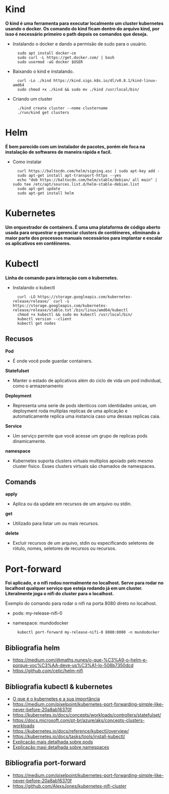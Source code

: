 # Kind

__O kind é uma ferramenta para executar localmente um cluster kubernetes usando o docker. Os comando do kind ficam dentro do arquivo kind, por isso é necessário primeiro o path depois os comandos que deseja.__

- Instalando o docker e dando a permisão de sudo para o usuário.
        
        sudo apt install docker-ce
        sudo curl -L https://get.docker.com/ | bash
        sudo usermod -aG docker $USER

- Baixando o kind e instalando.

        curl -Lo ./kind https://kind.sigs.k8s.io/dl/v0.8.1/kind-linux-amd64
        sudo chmod +x ./kind && sudo mv ./kind /usr/local/bin/

- Criando um cluster

        ./kind create cluster --nome clustername
        ./run/kind get clusters


# Helm

__É bem parecido com um instalador de pacotes, porém ele foca na instalação de softwares de maneira rápida e facil.__

- Como instalar

        curl https://baltocdn.com/helm/signing.asc | sudo apt-key add -
        sudo apt-get install apt-transport-https --yes
        echo "deb https://baltocdn.com/helm/stable/debian/ all main" | sudo tee /etc/apt/sources.list.d/helm-stable-debian.list
        sudo apt-get update
        sudo apt-get install helm
        

# Kubernetes

__Um orquestrador de containers. É uma uma plataforma de código aberto usada para orquestrar e gerenciar clusters de contêineres, eliminando a maior parte dos processos manuais necessários para implantar e escalar os aplicativos em contêineres.__

# Kubectl

__Linha de comando para interação com o kubernetes.__

- Instalando o kubectl

        curl -LO https://storage.googleapis.com/kubernetes-release/release/` curl -s https://storage.googleapis.com/kubernetes-release/release/stable.txt`/bin/linux/amd64/kubectl
        chmod +x kubectl && sudo mv kubectl /usr/local/bin/
        kubectl version --client
        kubectl get nodes


## Recusos
__Pod__
- É onde você pode guardar containers.


__Statefulset__
- Manter o estado de aplicativos além do ciclo de vida um pod individual, como o armazenamento

__Deployment__
- Representa uma serie de pods identicos com identidades unicas, um deployment roda multiplas replicas de uma aplicação e automaticamente replica uma instancia caso uma dessas replicas caia.

__Service__
- Um serviço permite que você acesse um grupo de replicas pods dinamicamente.

__namespace__
- Kubernetes suporta clusters virtuais multiplos apoiado pelo mesmo cluster fisico. Esses clusters virtuais são chamados de namespaces.

## Comands

__apply__
- Aplica ou da update em recursos de um arquivo ou stdin.

__get__
- Utilizado para listar um ou mais recursos.

__delete__
- Excluir recursos de um arquivo, stdin ou especificando seletores de rótulo, nomes, seletores de recursos ou recursos.


# Port-forward

__Foi aplicado, e o nifi rodou normalmente no localhost. Serve para rodar no localhost qualquer serviço que esteja rodando já em um cluster. Literalmente joga o nifi do cluster para o localhost.__

Exemplo do comando para rodar o nifi na porta 8080 direto no localhost. 
- pods: my-release-nifi-0
- namespace: mundodocker

        kubectl port-forward my-release-nifi-0 8080:8080 -n mundodocker


## Bibliografia helm

- https://medium.com/@maths.nunes/o-que-%C3%A9-o-helm-e-porque-voc%C3%AA-deve-us%C3%A1-lo-508b7350dcd
- https://github.com/cetic/helm-nifi


## Bibliografia kubectl & kubernetes

- [O que é o kubernetes e a sua importância](https://www.profissionaisti.com.br/o-que-e-o-kubernetes-e-sua-importancia/)
- https://medium.com/pixelpoint/kubernetes-port-forwarding-simple-like-never-before-20a8ab16370f
- https://kubernetes.io/docs/concepts/workloads/controllers/statefulset/
- https://docs.microsoft.com/pt-br/azure/aks/concepts-clusters-workloads
- https://kubernetes.io/docs/reference/kubectl/overview/
- https://kubernetes.io/docs/tasks/tools/install-kubectl/
- [Explicação mais detalhada sobre pods](https://kubernetes.io/docs/concepts/workloads/pods/)
- [Explicação masi detalhada sobre namespaces](https://kubernetes.io/docs/concepts/overview/working-with-objects/namespaces/)

## Bibliografia port-forward

- https://medium.com/pixelpoint/kubernetes-port-forwarding-simple-like-never-before-20a8ab16370f
- https://github.com/AlexsJones/kubernetes-nifi-cluster

